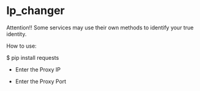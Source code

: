 # Ip_changer

Attention‼️
Some services may use their own methods to identify your true identity.

How to use:

$ pip install requests

- Enter the Proxy IP

- Enter the Proxy Port
